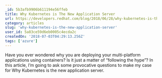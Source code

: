 ```yaml
---
_id: 5b3afb9906b611194e56ffeb
title: Why Kubernetes is The New Application Server
url: https://developers.redhat.com/blog/2018/06/28/why-kubernetes-is-the-new-application-server/
category: articles
slug: 'why-kubernetes-is-the-new-application-server'
user_id: 5a83ce59d6eb0005c4ecda2c
createdOn: '2018-07-03T04:29:13.256Z'
tags: ['azure']
---
```


Have you ever wondered why you are deploying your multi-platform applications using containers? Is it just a matter of “following the hype”? In this article, I’m going to ask some provocative questions to make my case for Why Kubernetes is the new application server.
